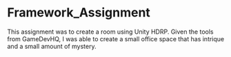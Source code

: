 # Framework_Assignment

This assignment was to create a room using Unity HDRP.  Given the tools from GameDevHQ, I was able to create a small office space that has intrique and a small amount of mystery.

